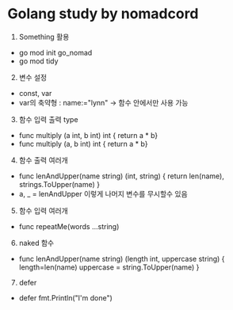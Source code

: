 # Golang study by nomadcord


1. Something 활용
  - go mod init go_nomad
  - go mod tidy


2. 변수 설정
  - const, var
  - var의 축약형 : name:="lynn" -> 함수 안에서만 사용 가능


3. 함수 입력 출력 type
  - func multiply (a int, b int) int { return a * b}
  - func multiply (a, b int) int { return a * b}


4. 함수 출력 여러개
  - func lenAndUpper(name string) (int, string) { return len(name), strings.ToUpper(name) }
  - a, _ = lenAndUpper 이렇게 나머지 변수를 무시할수 있음


5. 함수 입력 여러개
  - func repeatMe(words ...string)


6. naked 함수
  - func lenAndUpper(name string) (length int, uppercase string) {
      length=len(name)
      uppercase = string.ToUpper(name)
      }


7. defer
  - defer fmt.Println("I'm done")



